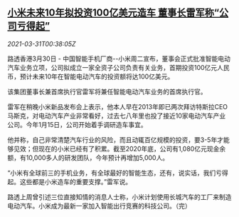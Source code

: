 <!--1617152464000-->
[小米未来10年拟投资100亿美元造车 董事长雷军称“公司亏得起”](https://cn.reuters.com/article/xiaomi-ev-plan-0330-tues-idCNKBS2BN035)
------

<div><i>2021-03-31T00:38:05Z</i></div><p>路透香港3月30日 - 中国智能手机厂商--小米周二宣布，董事会正式批准智能电动汽车业务立项，公司拟成立一家全资子公司负责有关业务，首期投资100亿元人民币，预计未来10年在智能电动汽车的投资额将达100亿美元。</p><p>该集团董事长兼首席执行官雷军将兼任智能电动汽车业务的首席执行官。</p><p>雷军在稍晚小米新品发布会上表示，他本人早在2013年即已两次拜访特斯拉CEO马斯克，对电动汽车产业非常看好，过去七八年里也投了接近10家电动汽车产业公司。今年1月15日，公司开始着手调研造车事宜。</p><p>他并称，自己非常清楚汽车行业的风险，而且动辄百亿规模的投资，要3-5年才能够见效；但现在的小米已经有了积累。截至2020年底，公司有1,080亿元现金余额，有10,000多人的研发团队，今年预计再增加5,000人。</p><p>“小米有全球前三的手机业务，有全球最好的智能生态，还有，说实话，我们亏得起。这些都是小米造车的重要支撑。”雷军说。</p><p>路透上周曾引述三位直接知情的消息人士称，小米计划使用长城汽车的工厂来制造电动汽车。小米成为最新一家加入智能出行竞赛的科技公司。（完）</p>
